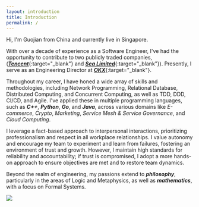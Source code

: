 ```yaml
---
layout: introduction
title: Introduction
permalink: /
---
```


<!-- particulars -->
Hi, I'm Guojian from China and currently live in Singapore.

<!-- Working experience -->
With over a decade of experience as a Software Engineer, I've had the opportunity to contribute to two publicly traded companies, ([***Tencent***](https://www.tencent.com/){:target="_blank"} and [***Sea Limited***](https://www.sea.com/){:target="_blank"}). Presently, I serve as an Engineering Director at [***OKX***](https://www.okx.com/){:target="_blank"}.

<!-- Technical skills -->
Throughout my career, I have honed a wide array of skills and methodologies, including Network Programming, Relational Database, Distributed Computing, and Concurrent Computing, as well as TDD, DDD, CI/CD, and Agile. I've applied these in multiple programming languages, such as ***C++***, ***Python***, ***Go***, and ***Java***, across various domains like *E-commerce*, *Crypto*, *Marketing*, *Service Mesh & Service Governance*, and *Cloud Computing*.

<!-- Interpersonal skills -->
I leverage a fact-based approach to interpersonal interactions, prioritizing professionalism and respect in all workplace relationships. I value autonomy and encourage my team to experiment and learn from failures, fostering an environment of trust and growth. However, I maintain high standards for reliability and accountability; if trust is compromised, I adopt a more hands-on approach to ensure objectives are met and to restore team dynamics.


<!-- interests and hobbies -->
Beyond the realm of engineering, my passions extend to ***philosophy***, particularly in the areas of Logic and Metaphysics, as well as ***mathematics***, with a focus on Formal Systems.

<a href="https://www.linkedin.com/in/guojian-fang-888a2898/" target="_blank">
<img class="center" src="{{site.baseurl}}assets/img/profile.jpg" />
</a>
